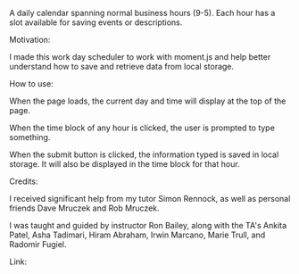 A daily calendar spanning normal business hours (9-5). Each hour has a slot available for saving events or descriptions.

Motivation:

I made this work day scheduler to work with moment.js and help better understand how to save and retrieve data from local storage.

How to use:

When the page loads, the current day and time will display at the top of the page.

When the time block of any hour is clicked, the user is prompted to type something.

When the submit button is clicked, the information typed is saved in local storage. It will also be displayed in the time block for that hour.

Credits:

I received significant help from my tutor Simon Rennock, as well as personal friends Dave Mruczek and Rob Mruczek.

I was taught and guided by instructor Ron Bailey, along with the TA's Ankita Patel, Asha Tadimari, Hiram Abraham, Irwin Marcano, Marie Trull, and Radomir Fugiel.

Link:
